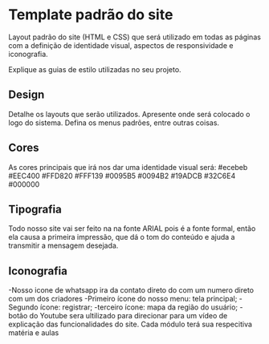 # Template padrão do site

Layout padrão do site (HTML e CSS) que será utilizado em todas as páginas com a definição de identidade visual, aspectos de responsividade e iconografia.

Explique as guias de estilo utilizadas no seu projeto.

## Design

Detalhe os layouts que serão utilizados. Apresente onde será colocado o logo do sistema. Defina os menus padrões, entre outras coisas.


## Cores

As cores principais que irá nos dar uma identidade visual será: #ecebeb #EEC400 #FFD820 #FFF139 #0095B5 #0094B2 #19ADCB #32C6E4 #000000


## Tipografia

Todo nosso site vai ser feito na na fonte ARIAL pois é a fonte formal, então ela causa a primeira impressão, que dá o tom do conteúdo e ajuda a transmitir a mensagem desejada.

## Iconografia

-Nosso icone de whatsapp ira da contato direto do com um numero direto com um dos criadores
-Primeiro ícone do nosso menu: tela principal;
-Segundo ícone: registrar; 
-terceiro ícone: mapa da região do usuário;
-botão do Youtube sera ultilizado para direcionar para um vídeo de explicação das funcionalidades do site.
Cada módulo terá sua respecitiva matéria e aulas 
